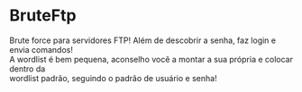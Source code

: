 # BruteFtp
Brute force para servidores FTP! Além de descobrir a senha, faz login e envia comandos!
<br>
A wordlist é bem pequena, aconselho você a montar a sua própria e colocar dentro da<br>
wordlist padrão, seguindo o padrão de usuário e senha!

